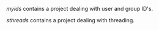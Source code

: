 *myids* contains a project dealing with user and group ID's.

*sthreads* contains a project dealing with threading.
